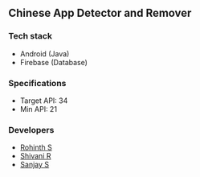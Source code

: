 ## Chinese App Detector and Remover

### Tech stack
- Android (Java)
- Firebase (Database)

### Specifications
- Target API: 34
- Min API: 21

### Developers
- [Rohinth S](https://github.com/TheRohinth)
- [Shivani R](https://github.com/shivu-srk)
- [Sanjay S](https://github.com/SanjayDevTech)
